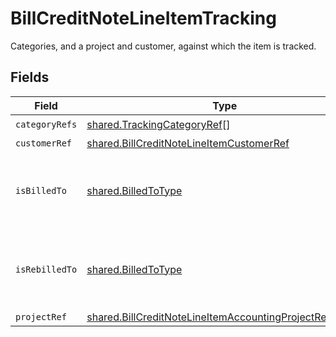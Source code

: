 # BillCreditNoteLineItemTracking

Categories, and a project and customer, against which the item is tracked.


## Fields

| Field                                                                                                                                     | Type                                                                                                                                      | Required                                                                                                                                  | Description                                                                                                                               |
| ----------------------------------------------------------------------------------------------------------------------------------------- | ----------------------------------------------------------------------------------------------------------------------------------------- | ----------------------------------------------------------------------------------------------------------------------------------------- | ----------------------------------------------------------------------------------------------------------------------------------------- |
| `categoryRefs`                                                                                                                            | [shared.TrackingCategoryRef](../../../sdk/models/shared/trackingcategoryref.md)[]                                                         | :heavy_check_mark:                                                                                                                        | N/A                                                                                                                                       |
| `customerRef`                                                                                                                             | [shared.BillCreditNoteLineItemCustomerRef](../../../sdk/models/shared/billcreditnotelineitemcustomerref.md)                               | :heavy_minus_sign:                                                                                                                        | N/A                                                                                                                                       |
| `isBilledTo`                                                                                                                              | [shared.BilledToType](../../../sdk/models/shared/billedtotype.md)                                                                         | :heavy_check_mark:                                                                                                                        | Defines if the invoice or credit note is billed/rebilled to a project or customer.                                                        |
| `isRebilledTo`                                                                                                                            | [shared.BilledToType](../../../sdk/models/shared/billedtotype.md)                                                                         | :heavy_check_mark:                                                                                                                        | Defines if the invoice or credit note is billed/rebilled to a project or customer.                                                        |
| `projectRef`                                                                                                                              | [shared.BillCreditNoteLineItemAccountingProjectReference](../../../sdk/models/shared/billcreditnotelineitemaccountingprojectreference.md) | :heavy_minus_sign:                                                                                                                        | N/A                                                                                                                                       |